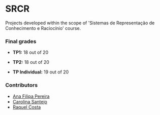 # SRCR

Projects developed within the scope of 'Sistemas de Representação de Conhecimento e Raciocínio' course.

### Final grades

* **TP1:** 18 out of 20

* **TP2:** 18 out of 20

* **TP Individual:** 19 out of 20

### Contributors
* [Ana Filipa Pereira](https://github.com/FilipaPereira00)
* [Carolina Santejo](https://github.com/CarolinaSantejo)
* [Raquel Costa](https://github.com/chelesgaroth)
